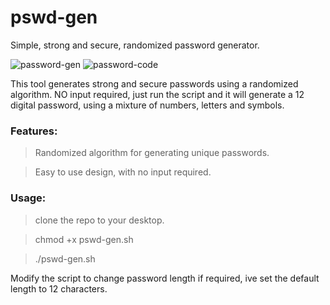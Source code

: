 # pswd-gen
Simple, strong and secure, randomized password generator.

![password-gen](https://github.com/the-universal-linux-society/pswd-gen/assets/161962528/2ea17fcd-c0e8-4d72-9c33-4dffa4130816)
![password-code](https://github.com/the-universal-linux-society/pswd-gen/assets/159959630/35df506b-28a3-44eb-bc9f-e8aeb0569e02)

This tool generates strong and secure passwords using a randomized algorithm. 
NO input required, just run the script and it will generate a 12 digital password, using a mixture of numbers, letters and symbols.

### Features: 
> Randomized algorithm for generating unique passwords.

> Easy to use design, with no input required.

### Usage: 
> clone the repo to your desktop.

> chmod +x pswd-gen.sh

> ./pswd-gen.sh

Modify the script to change password length if required, ive set the default length to 12 characters.

